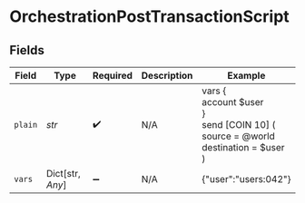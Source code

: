 # OrchestrationPostTransactionScript


## Fields

| Field                                                                            | Type                                                                             | Required                                                                         | Description                                                                      | Example                                                                          |
| -------------------------------------------------------------------------------- | -------------------------------------------------------------------------------- | -------------------------------------------------------------------------------- | -------------------------------------------------------------------------------- | -------------------------------------------------------------------------------- |
| `plain`                                                                          | *str*                                                                            | :heavy_check_mark:                                                               | N/A                                                                              | vars {<br/>account $user<br/>}<br/>send [COIN 10] (<br/>	source = @world<br/>	destination = $user<br/>)<br/> |
| `vars`                                                                           | Dict[str, *Any*]                                                                 | :heavy_minus_sign:                                                               | N/A                                                                              | {"user":"users:042"}                                                             |